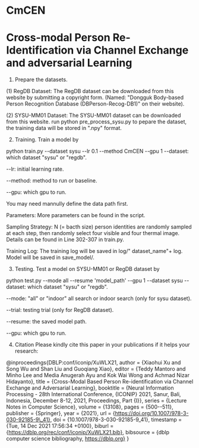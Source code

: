 # CmCEN
# Cross-modal Person Re-Identification via Channel Exchange and adversarial Learning
1. Prepare the datasets.
 
(1) RegDB Dataset: The RegDB dataset can be downloaded from this website by submitting a copyright form.
(Named: "Dongguk Body-based Person Recognition Database (DBPerson-Recog-DB1)" on their website).


(2) SYSU-MM01 Dataset: The SYSU-MM01 dataset can be downloaded from this website.
run python pre_process_sysu.py to pepare the dataset, the training data will be stored in ".npy" format.

2. Training.
Train a model by

python train.py --dataset sysu --lr 0.1 --method CmCEN --gpu 1
--dataset: which dataset "sysu" or "regdb".

--lr: initial learning rate.

--method: method to run or baseline.

--gpu: which gpu to run.

You may need mannully define the data path first.

Parameters: More parameters can be found in the script.

Sampling Strategy: N (= bacth size) person identities are randomly sampled at each step, then randomly select four visible and four thermal image. Details can be found in Line 302-307 in train.py.

Training Log: The training log will be saved in log/" dataset_name"+ log. Model will be saved in save_model/.

3. Testing.
Test a model on SYSU-MM01 or RegDB dataset by

python test.py --mode all --resume 'model_path' --gpu 1 --dataset sysu
--dataset: which dataset "sysu" or "regdb".

--mode: "all" or "indoor" all search or indoor search (only for sysu dataset).

--trial: testing trial (only for RegDB dataset).

--resume: the saved model path.

--gpu: which gpu to run.

4. Citation
Please kindly cite this paper in your publications if it helps your research:

@inproceedings{DBLP:conf/iconip/XuWLX21,
  author    = {Xiaohui Xu and
               Song Wu and
               Shan Liu and
               Guoqiang Xiao},
  editor    = {Teddy Mantoro and
               Minho Lee and
               Media Anugerah Ayu and
               Kok Wai Wong and
               Achmad Nizar Hidayanto},
  title     = {Cross-Modal Based Person Re-identification via Channel Exchange and
               Adversarial Learning},
  booktitle = {Neural Information Processing - 28th International Conference, {ICONIP}
               2021, Sanur, Bali, Indonesia, December 8-12, 2021, Proceedings, Part
               {I}},
  series    = {Lecture Notes in Computer Science},
  volume    = {13108},
  pages     = {500--511},
  publisher = {Springer},
  year      = {2021},
  url       = {https://doi.org/10.1007/978-3-030-92185-9\_41},
  doi       = {10.1007/978-3-030-92185-9\_41},
  timestamp = {Tue, 14 Dec 2021 17:56:34 +0100},
  biburl    = {https://dblp.org/rec/conf/iconip/XuWLX21.bib},
  bibsource = {dblp computer science bibliography, https://dblp.org}
}
